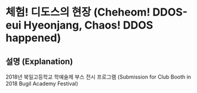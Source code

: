 # 체험! 디도스의 현장 (Cheheom! DDOS-eui Hyeonjang, Chaos! DDOS happened)
## 설명 (Explanation)
2018년 북일고등학교 학예술제 부스 전시 프로그램 (Submission for Club Booth in 2018 Bugil Academy Festival)
